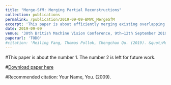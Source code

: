 ```yaml
---
title: "Merge-SfM: Merging Partial Reconstructions"
collection: publications
permalink: /publication/2019-09-09-BMVC_MergeSfM
excerpt: 'This paper is about efficiently merging existing overlapping Structure-from-Motion (SfM) 3d reconstructions without having to reconstruct everything from scratch. Our approach and implementation reconstructions that were computed using COLMAP.'
date: 2019-09-09
venue: '30th British Machine Vision Conference, 9th—12th September 2019'
paperurl: 'TODO'
#citation: 'Meiling Fang, Thomas Pollok, Chengchao Qu. (2019). &quot;Merge-SfM: Merging Partial Reconstructions.&quot; <i>BMVC</i>. 1(1).'
---
```

#This paper is about the number 1. The number 2 is left for future work.

#[Download paper here](http://academicpages.github.io/files/paper1.pdf)

#Recommended citation: Your Name, You. (2009).
